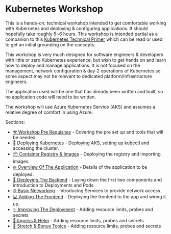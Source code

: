 # Kubernetes Workshop

This is a hands-on, technical workshop intended to get comfortable working with Kubernetes and deploying & configuring applications. It should hopefully take roughly 5~6 hours. This workshop is intended partial as a companion to this [Kubernetes Technical Primer](https://github.com/benc-uk/kube-primer) which can be read or used to get an initial grounding on the concepts.

This workshop is very much designed for software engineers & developers with little or zero Kubernetes experience, but wish to get hands on and learn how to deploy and manage applications. It is not focused on the management, network configuration & day-2 operations of Kubernetes so some aspect may not be relevant to dedicated platform/infrastructure engineers.

The application used will be one that has already been written and built, so no application code will need to be written. 

The workshop will use Azure Kubernetes Service (AKS) and assumes a relative degree of comfort in using Azure.

Sections:

- [⚒️ Workshop Pre Requisites](00-pre-reqs/readme.md) - Covering the pre set up and tools that will be needed.
- [🚦 Deploying Kubernetes](01-cluster/readme.md) - Deploying AKS, setting up kubectl and accessing the cluster.
- [📦 Container Registry & Images](02-container-registry/readme.md) - Deploying the registry and importing images.
- [❇️ Overview Of The Application](03-the-application/readme.md) - Details of the application to be deployed.
- [🚀 Deploying The Backend](04-deployment/readme.md) - Laying down the first two components and introduction to Deployments and Pods.
- [🌐 Basic Networking](05-network-basics/readme.md) - Introducing Services to provide network access.
- [💻 Adding The Frontend](06-frontend/readme.md) - Deploying the frontend to the app and wiring it up.
- [✨ Improving The Deployment](07-improvements/readme.md) - Adding resource limits, probes and secrets
- [🔀 Ingress & Helm](08-improvements/readme.md) - Adding resource limits, probes and secrets
- [🤯 Stretch & Bonus Topics](07-improvements/readme.md) - Adding resource limits, probes and secrets
